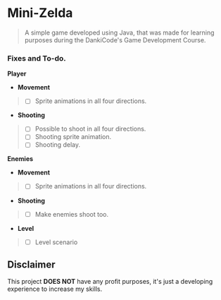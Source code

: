# Mini-Zelda
> A simple game developed using Java, that was made for learning purposes during the DankiCode's Game Development Course.

### Fixes and To-do.
**Player**
- **Movement** 
> - [ ] Sprite animations in all four directions. 

- **Shooting**
> - [ ] Possible to shoot in all four directions.
> - [ ] Shooting sprite animation.
> - [ ] Shooting delay.

**Enemies** 
- **Movement** 
> - [ ] Sprite animations in all four directions. 

- **Shooting**
> - [ ] Make enemies shoot too.


- **Level**
> - [ ] Level scenario


## Disclaimer
This project **DOES NOT** have any profit purposes, it's just a developing experience to increase my skills. 